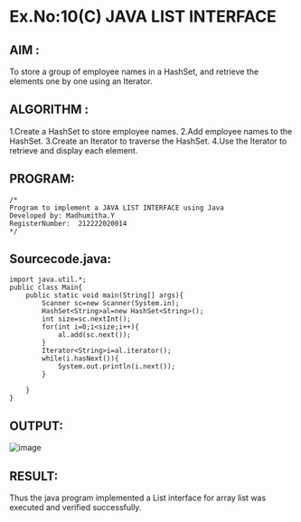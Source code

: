 # Ex.No:10(C)             JAVA LIST INTERFACE
 ## AIM :
To store a group of employee names in a HashSet, and retrieve the elements one by one using an Iterator.

## ALGORITHM :
1.Create a HashSet to store employee names.
2.Add employee names to the HashSet.
3.Create an Iterator to traverse the HashSet.
4.Use the Iterator to retrieve and display each element.



## PROGRAM:
 ```
/*
Program to implement a JAVA LIST INTERFACE using Java
Developed by: Madhumitha.Y
RegisterNumber:  212222020014
*/
```

## Sourcecode.java:
```
import java.util.*;
public class Main{
    public static void main(String[] args){
        Scanner sc=new Scanner(System.in);
        HashSet<String>al=new HashSet<String>();
        int size=sc.nextInt();
        for(int i=0;i<size;i++){
            al.add(sc.next());
        }
        Iterator<String>i=al.iterator();
        while(i.hasNext()){
            System.out.println(i.next());
        }
        
    }
}
```






## OUTPUT:


![image](https://github.com/user-attachments/assets/c6e5dfbb-872e-45ee-9bd6-31273283e072)

## RESULT:
Thus the java program implemented a List interface for array list was executed and verified successfully.










